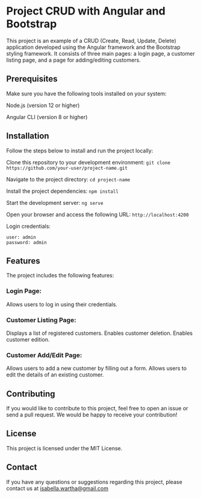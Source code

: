 # Project CRUD with Angular and Bootstrap
This project is an example of a CRUD (Create, Read, Update, Delete) application developed using the Angular framework and the Bootstrap styling framework. It consists of three main pages: a login page, a customer listing page, and a page for adding/editing customers.

## Prerequisites
Make sure you have the following tools installed on your system:

Node.js (version 12 or higher)

Angular CLI (version 8 or higher)

## Installation
Follow the steps below to install and run the project locally:

Clone this repository to your development environment: `git clone https://github.com/your-user/project-name.git `

Navigate to the project directory: `cd project-name`

Install the project dependencies:  `npm install`

Start the development server:  `ng serve`

Open your browser and access the following URL: `http://localhost:4200`

Login credentials: 

```
user: admin
password: admin
```

## Features
The project includes the following features:

### Login Page:
Allows users to log in using their credentials.

### Customer Listing Page:
Displays a list of registered customers.
Enables customer deletion.
Enables customer edition.

### Customer Add/Edit Page:
Allows users to add a new customer by filling out a form.
Allows users to edit the details of an existing customer.

## Contributing
If you would like to contribute to this project, feel free to open an issue or send a pull request. We would be happy to receive your contribution!

## License
This project is licensed under the MIT License.

## Contact
If you have any questions or suggestions regarding this project, please contact us at isabella.wartha@gmail.com

